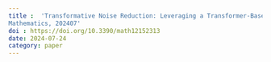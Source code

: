 ```yaml
---
title :  'Transformative Noise Reduction: Leveraging a Transformer-Based Deep Network for Medical Image Denoising, 
Mathematics, 202407'
doi : https://doi.org/10.3390/math12152313
date: 2024-07-24
category: paper
---
```

